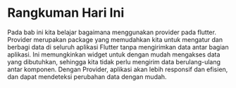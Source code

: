 # Rangkuman Hari Ini
Pada bab ini kita belajar bagaimana menggunakan provider pada flutter. Provider merupakan package yang memudahkan kita untuk mengatur dan berbagi data di seluruh aplikasi Flutter tanpa mengirimkan data antar bagian aplikasi. Ini memungkinkan widget untuk dengan mudah mengakses data yang dibutuhkan, sehingga kita tidak perlu mengirim data berulang-ulang antar komponen. Dengan Provider, aplikasi  akan lebih responsif dan efisien, dan dapat mendeteksi perubahan data dengan mudah.